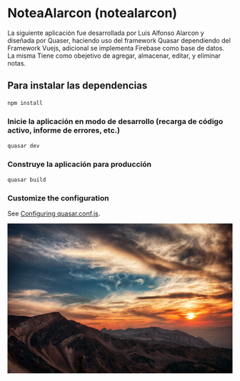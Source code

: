 # NoteaAlarcon (notealarcon)

La siguiente aplicación fue desarrollada por Luis Alfonso Alarcon y diseñada por Quaser, haciendo uso del framework Quasar dependiendo del Framework Vuejs, adicional se implementa Firebase como base de datos. La misma Tiene como obejetivo de agregar, almacenar, editar, y eliminar notas.

## Para instalar las dependencias
```bash
npm install
```
### Inicie la aplicación en modo de desarrollo (recarga de código activo, informe de errores, etc.)
```bash
quasar dev
```
### Construye la aplicación para producción
```bash
quasar build
```
### Customize the configuration
See [Configuring quasar.conf.js](https://quasar.dev/quasar-cli/quasar-conf-js).


![87aec5d2-7d89-458c-a703-b3686fe448a9](src/statics/background.jpg)